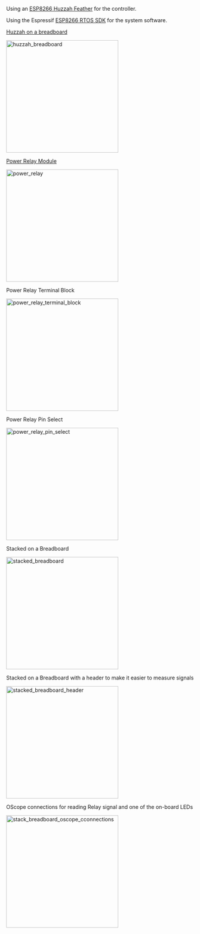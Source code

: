 

Using an [ESP8266 Huzzah Feather](https://www.adafruit.com/product/2821) for the controller.

Using the Espressif [ESP8266 RTOS SDK](https://docs.espressif.com/projects/esp8266-rtos-sdk/en/latest/index.html) for the system software.


[Huzzah on a breadboard](https://www.adafruit.com/product/2821)

[<img alt="huzzah_breadboard" src="./huzzah_breadboard.png" width="300" />](huzzah_breadboard.png)


[Power Relay Module](https://www.adafruit.com/product/3191)

[<img alt="power_relay" src="./power_relay.png" width="300" />](power_relay.png)


Power Relay Terminal Block

[<img alt="power_relay_terminal_block" src="./power_relay_terminal_block.png" width="300" />](power_relay_terminal_block.png)


Power Relay Pin Select

[<img alt="power_relay_pin_select" src="./power_relay_pin_select.png" width="300" />](power_relay_pin_select.png)


Stacked on a Breadboard

[<img alt="stacked_breadboard" src="./stacked_breadboard.png" width="300" />](stacked_breadboard.png)


Stacked on a Breadboard with a header to make it easier to measure signals

[<img alt="stacked_breadboard_header" src="./stacked_breadboard_header.png" width="300" />](stacked_breadboard_header.png)


OScope connections for reading Relay signal and one of the on-board LEDs

[<img alt="stack_breadboard_oscope_cconnections" src="./stack_breadboard_oscope_cconnections.png" width="300" />](stack_breadboard_oscope_cconnections.png)


